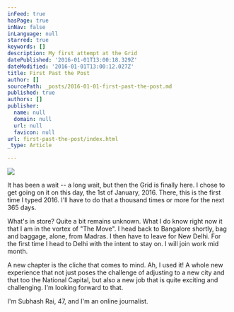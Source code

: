```yaml
---
inFeed: true
hasPage: true
inNav: false
inLanguage: null
starred: true
keywords: []
description: My first attempt at the Grid
datePublished: '2016-01-01T13:00:18.329Z'
dateModified: '2016-01-01T13:00:12.027Z'
title: First Past the Post
author: []
sourcePath: _posts/2016-01-01-first-past-the-post.md
published: true
authors: []
publisher:
  name: null
  domain: null
  url: null
  favicon: null
url: first-past-the-post/index.html
_type: Article

---
```

![](https://the-grid-user-content.s3-us-west-2.amazonaws.com/e3b012c9-6d30-47c8-ba8e-9e63652f2b6c.jpg)

It has been a wait -- a long wait, but then the Grid is finally here. I chose to get going on it on this day, the 1st of January, 2016\. There, this is the first time I typed 2016\. I'll have to do that a thousand times or more for the next 365 days. 

What's in store? Quite a bit remains unknown. What I do know right now it that I am in the vortex of "The Move". I head back to Bangalore shortly, bag and baggage, alone, from Madras. I then have to leave for New Delhi. For the first time I head to Delhi with the intent to stay on. I will join work mid month. 

A new chapter is the cliche that comes to mind. Ah, I used it! A whole new experience that not just poses the challenge of adjusting to a new city and  that too the National Capital, but also a new job that is quite exciting and challenging. I'm looking forward to that. 

I'm Subhash Rai, 47, and I'm an online journalist.